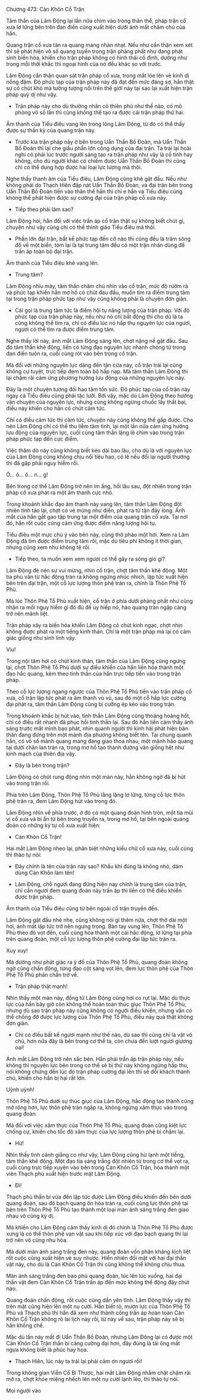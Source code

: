 




Chương 473: Càn Khôn Cổ Trận


Tâm thần của Lâm Động lại lần nữa chìm vào trong thân thể, pháp trận cổ xưa lơ lửng bên trên đan điền cũng xuất hiện dưới ánh mắt chăm chú của hắn.

Quang trận cổ xưa tản ra quang mang nhàn nhạt. Nếu như cẩn thận xem xét thì sẽ phát hiện vô số quang tuyến trong trận phảng phất như đang phát sinh biến hóa, khiến cho trận pháp không có hình thái cố định, dường như trong mỗi thời khắc thì ngoại hình của nó đều khác so với trước.

Lâm Động cẩn thận quan sát trận pháp cổ xưa, trong mắt lóe lên vẻ kinh dị nồng đậm. Độ phức tạp của trận pháp này đã đạt đến mức đáng sợ, hắn thật sự có chút khó mà tưởng tượng nổi trên thế giới này tại sao lại xuất hiện trận pháp quỷ dị như vậy.

- Trận pháp này cho dù thường nhân có thiên phú như thế nào, có mô phỏng vô số lần thì cũng không thể tạo ra được cái trận pháp thứ hai.

Âm thanh của Tiểu điêu vang lên trong lòng Lâm Động, từ đó có thể thấy được sự thần kỳ của quang trận này.

- Trước kia trận pháp này ở bên trong Uẩn Thần Bồ Đoàn, mà Uẩn Thần Bồ Đoàn thì lại che giấu phần lớn công dụng của đại trận. Ta trái lại hoài nghi có phải lúc trước người sáng tạo ra trận pháp như vậy là cố tình hay không, cho dù người khác có chiếm được Uẩn Thần Bồ Đoàn thì cũng chỉ có thể dung hợp được hai loại lực lượng mà thôi.

Nghe thấy thanh âm của Tiểu điêu, Lâm Động cũng khẽ gật đầu. Nếu như không phải do Thạch Hiên đập nát Uẩn Thần Bồ Đoàn, và đại trận bên trong Uẩn Thần Bồ Đoàn tiến vào thân thể hắn thì chỉ e hắn và Tiểu điêu cũng không thể phát hiện được sự cường đại của trận pháp cổ xưa này.

- Tiếp theo phải làm sao?

Lâm Động hỏi, hắn đối với việc trấn áp cổ trận thật sự không biết chút gì, chuyện như vậy cũng chỉ có thể thỉnh giáo Tiểu điêu mà thôi.

- Phần lớn đại trận, bất kể phức tạp đến cỡ nào thì cũng đều là trăm sông đổ về một biển, tóm lại là tại trung tâm đều có một trận nhãn dùng để trấn áp toàn bộ đại trận.

Âm thanh của Tiểu điêu khẽ vang lên.

- Trung tâm?

Lâm Động nhíu mày, tâm thần chăm chú nhìn vào cổ trận, mức độ rườm rà và phức tạp khiến hắn mơ hồ có chút đau đầu, muốn tìm ra điểm trung tâm tại trong trận pháp phức tạp như vậy cũng không phải là chuyện đơn giản.

- Cái gọi là trung tâm tức là điểm hội tụ năng lượng của trận pháp. Với độ phức tạp của trận pháp này, nếu như nó chỉ bất động thì cho dù là ta cũng không thể tìm ra, chỉ có điều lúc nó hấp thụ nguyên lực của ngươi, ngươi có thể tìm ra được điểm trung tâm.

Nghe thấy lời này, ánh mắt Lâm Động sáng lên, chợt nặng nề gật đầu. Sau đó tâm thần khẽ động, liền có từng đạo nguyên lực nhanh chóng từ trong đan điền tuôn ra, cuối cùng rót vào bên trong cổ trận.

Mà đối với những nguyên lực dâng đến tận cửa này, cổ trận trái lại cũng không cự tuyệt, trực tiếp đem toàn bộ hấp nạp. Mà tâm thần Lâm Động thì lại chậm rãi cảm ứng phương hướng lưu động của những nguyên lực này.

Đây là một chuyện tương đối hao tâm tốn sức. Độ phức tạp của cổ trận này ngay cả Tiểu điêu cũng phải tặc lưỡi. Bởi vậy, mặc dù Lâm Động theo hướng vận chuyện của nguyên lực, nhưng cũng không ngừng chuốc lấy thất bại, điều này khiến cho hắn có chút căm tức.

Chỉ có điều căm tức thì căm tức, chuyện này cũng không thể gấp được. Cho nên Lâm Động chỉ có thể thu liễm tâm tình, lại một lần nữa cảm ứng hướng lưu động của nguyên lực, cuối cùng tâm thần lặng lẽ chìm vào trong trận pháp phức tạp đến cực điểm.

Việc thăm dò này cũng không biết kéo dài bao lâu, cho dù là với nguyên lực của Lâm Động cũng không chịu nổi tiêu hao, có lẽ nếu đổi lại người thường thì đã gặp phải nguy hiểm rồi.

Ô… ô… ô… n… g!

Bên trong cơ thể Lâm Động trở nên im ắng, hồi lâu sau, đột nhiên trong trận pháp cổ xưa phát ra một âm thanh cực nhỏ.

Trong khoảnh khắc đạo âm thanh này vang lên, tâm thần Lâm Động đột nhiên tỉnh táo lại, chợt có vẻ mừng như điên, phát ra từ tận đáy lòng. Ánh mắt của hắn gắt gao tập trung tại một điểm của quang trận cổ xưa. Tại nơi đó, hắn rốt cuộc cũng cảm ứng được điểm năng lượng hội tụ.

Tiểu điêu một mực chú ý vào bên này, cũng thở phào một hơi. Xem ra Lâm Động đã tìm được điểm trung tâm rồi, mặc dù tiêu phí không ít thời gian, nhưng cũng xem như không tệ rồi.

- Tiếp theo, ta muốn xem xem ngươi có thể gây ra sóng gió gì?

Lâm Động đè nén sự vui mừng, nhìn cổ trận, chợt tâm thần khẽ động. Một tia phù văn từ hắc động tràn ra không ngừng nhúc nhích, lập tức xuất hiện bên trên đại trận, một cỗ lực lượng thôn phệ tràn ra, chính là Thôn Phệ Tổ Phù.

Mà lúc Thôn Phệ Tổ Phù xuất hiện, cổ trận ở phía dưới phảng phất như cũng nhận ra mối nguy hiểm gì đó đủ để uy hiếp nó, hào quang tràn ngập càng trở nên mãnh liệt.

Trận pháp xảy ra biến hóa khiến Lâm Động có chút kinh ngạc, chợt nhịn không được phát ra một tiếng kinh thán. Chỉ là một trận pháp mà lại có cảm giác giống như sinh linh vậy.

Viu!

Trong nội tâm hơi có chút kinh thán, tâm thần của Lâm Động cũng ngưng lại, chợt Thôn Phệ Tổ Phù dưới sự điều khiển của hắn liền hóa thành một đạo hắc quang, kèm theo tinh thần của hắn trực tiếp tiến vào trong trận pháp.

Theo cỗ lực lượng ngang ngược của Thôn Phệ Tổ Phù tiến vào trận pháp cổ xưa, cổ trận lập tức phát ra âm thanh vù vù, sau đó một cỗ hấp lực cường đại phát ra, tâm thần Lâm Động cũng bị cưỡng ép kéo vào trong trận.

Trong khoảnh khắc bị hút vào, tinh thần Lâm Động cũng thoáng hoảng hốt, chỉ có điều rất nhanh đã phục hồi tinh thần lại. Sau đó hắn liền cảm thấy ánh sáng trước mắt mình bạo phát, nhìn quanh người thì kinh hãi phát hiện bản thân đang đứng trên một mảnh địa phương không biết tên. Tại chung quanh hắn, có vô số mảnh quang mang đang giao thoa nhau, một mảnh hào quang tại dưới chân lan tràn ra, trong mơ hồ tạo thành đường vân giống hệt như kinh mạch của thiên địa vậy.

- Đây là bên trong trận?

Lâm Động có chút rung động nhìn một màn này, hắn không ngờ đã bị hút vào trong trận rồi.

Phía trên Lâm Động, Thôn Phệ Tổ Phù lẳng lặng lơ lửng, từng cỗ lực thôn phệ tràn ra, đem Lâm Động hút vào trong đó.

Lâm Động nhìn về phía trước, ở đó có một quang đoàn hình tròn, một tia mùi vị cổ xưa và bí ẩn từ bên trong truyền ra, trong mơ hồ, tại bên ngoài quang đoàn có những ký tự cổ xưa xuất hiện:

- Càn Khôn Cổ Trận!

Hai mắt Lâm Động nheo lại, phân biệt những kiểu chữ cổ xưa này, cuối cùng thì thào tự nói:

- Đây chính là tên của trận này sao? Khẩu khí đúng là không nhỏ, dám dùng Càn Khôn làm tên!

- Lâm Động, chỗ ngươi đang đứng hiện nay chính là trung tâm của trận, chỉ cần ngươi đem quang đoàn này trấn áp thì liền có thể điều khiển được trận pháp.

Âm thanh của Tiểu điêu cũng từ bên ngoài cổ trận truyền đến.

Lâm Động gật đầu nhè nhẹ, cũng không nói gì thêm nữa, chợt thở dài một hơi, ánh mắt lập tức trở nên ngưng trọng. Bàn tay vung lên, Thôn Phệ Tổ Phù theo đó vọt đến, cuối cùng hóa thành một cái hắc động, lơ lửng tại phía trên quang đoàn, một cỗ lực lượng thôn phệ cường đại lập tức tràn ra.

Xuy xuy!

Mà dường như phát giác ra ý đồ của Thôn Phệ Tổ Phù, quang đoàn không ngờ cũng chấn động, từng đạo cột sáng vọt lên, đem lực thôn phệ của Thôn Phệ Tổ Phù phản chấn trở về.

- Trận pháp thật mạnh!

Nhìn thấy một màn này, đồng tử Lâm Động cũng hơi co rụt lại. Mặc dù thực lực của hắn bây giờ còn không thể hoàn toàn thúc giục Thôn Phệ Tổ Phù, nhưng dù sao trận pháp này cũng không có người điều khiển, nhưng vẫn có thể chống đỡ được lực lượng của Thôn Phệ Tổ Phù, điều này quả thật không đơn giản.

- Chỉ có điều bất kể ngươi mạnh như thế nào, dù sao thì cũng chỉ là vật vô chủ, hơn nữa đây là bên trong cơ thể ta, còn chưa đến lượt ngươi giương oai!

Ánh mắt Lâm Động trở nên sắc bén. Hắn phải trấn áp trận pháp này, nếu không thì nguyên lực bên trong cơ thể sẽ bị thứ này không ngừng hấp thu, nói không chừng đến lúc đó trận pháp cường đại lên thì sẽ đổi khách thành chủ, khiến cho hắn bị hại rất lớn.

Uỳnh uỳnh!

Thôn Phệ Tổ Phù dưới sự thúc giục của Lâm Động, hắc động tạo thành cũng mở rộng hơn, lực thôn phệ tràn ngập ra, không ngừng xâm thực vào trong quang đoàn.

Mà đối với việc xâm thực của Thôn Phệ Tổ Phù, quang đoàn cũng kiệt lực chống cự, khiến cho tốc độ xâm thực của lực lượng thôn phệ bị chậm lại.

- Hừ!

Nhìn thấy tình cảnh giằng co như vậy, Lâm Động cũng hừ lạnh một tiếng, tâm thần khẽ động. Một đạo tia sáng trắng đột nhiên từ trong cơ thể vọt ra, cuối cùng trực tiếp xuyên vào bên trong Càn Khôn Cổ Trận, hóa thành một viên Thạch phù xuất hiện trước mặt Lâm Động.

- Đi!

Thạch phù thần bí vừa đến lập tức được Lâm Động điều khiển đến bên dưới quang đoàn, sau đó bạch quang ôn hòa tràn ra, cuối cùng lực thôn phệ tại bên trên Thôn Phệ Tổ Phù tạo thành một loại màn ánh sáng trắng đen giao nhau vô cùng kỳ dị.

Mà khiến cho Lâm Động cảm thấy kinh dị đó chính là Thôn Phệ Tổ Phù được xưng là có thể thôn phệ vạn vật sau khi tiếp xúc với đạo bạch quang thì lại trở nên vô cùng nhu hòa.

Mà dưới màn ánh sáng trắng đen này, quang đoàn vốn phản kháng kịch liệt rốt cuộc cũng xuất hiện vẻ suy nhược. Hiển nhiên đối mặt với hai đại thần vật này, cho dù là Càn Khôn Cổ Trận thì cũng không thể không chịu thua.

Màn ánh sáng trắng đen bao phủ quang đoàn, lúc lên lúc xuống, hai đại thần vật đem Càn Khôn Cổ Trận trấn áp đến mức không thể động đậy chút nào.

Quang đoàn chấn động, rốt cuộc cũng dần yên tĩnh. Lâm Động thấy vậy thì trên mặt cũng hiện lên một nụ cười. Hắn biết rõ, mượn lực của Thôn Phệ Tổ Phù và Thạch phù thì hắn đã xem như thành công trấn áp hoàn toàn Càn Khôn Cổ Trận không rõ lai lịch này rồi, từ này về sau, trận pháp này sẽ bị hắn khống chế.

Mặc dù lần này mất đi Uẩn Thần Bồ Đoàn, nhưng Lâm Động lại có được một Càn Khôn Cổ Trận thần bí càng cường đại hơn, đây đúng là tái ông mất ngựa không biết là phúc hay họa.

- Thạch Hiên, lúc này ta trái lại phải cảm ơn ngươi rồi!

Trong không gian Viễn Cổ Bí Thược, hai mắt Lâm Động nhắm chặt chậm rãi mở ra, chợt khóe miệng nhếch lên một nụ cười lạnh lẽo, thì thào tự nói.

Mọi người vào




